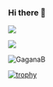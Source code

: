 ### Hi there 👋

<!--
**GaganaB/GaganaB** is a ✨ _special_ ✨ repository because its `README.md` (this file) appears on your GitHub profile.

Here are some ideas to get you started:

- 🔭 I’m currently working on ...
- 🌱 I’m currently learning ...
- 👯 I’m looking to collaborate on ...
- 🤔 I’m looking for help with ...
- 💬 Ask me about ...
- 📫 How to reach me: ...
- 😄 Pronouns: ...
- ⚡ Fun fact: ...
-->

![](https://visitor-badge.glitch.me/badge?page_id=GaganaB.GaganaB)

![](https://github-profile-summary-cards.vercel.app/api/cards/profile-details?username=GaganaB&theme=github_dark)

<img src="https://github-readme-stats.vercel.app/api?username=GaganaB&show_icons=true&count_private=true" alt="GaganaB" />

[![trophy](https://github-profile-trophy.vercel.app/?username=GaganaB&theme=juicyfresh&no-frame=true&row=1&&margin-w=20&no-bg=true)](https://github-profile-trophy.vercel.app/?username=GaganaB&theme=juicyfresh&no-frame=true&row=1&&margin-w=20&no-bg=true)
  
